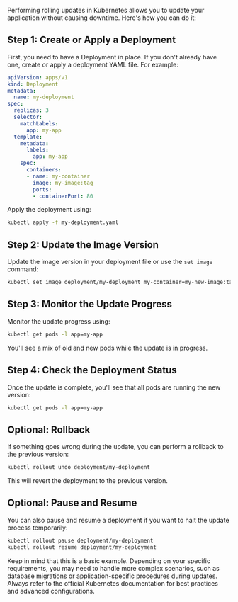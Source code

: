 Performing rolling updates in Kubernetes allows you to update your application without causing downtime. Here's how you can do it:

## Step 1: Create or Apply a Deployment

First, you need to have a Deployment in place. If you don't already have one, create or apply a deployment YAML file. For example:

```yaml
apiVersion: apps/v1
kind: Deployment
metadata:
  name: my-deployment
spec:
  replicas: 3
  selector:
    matchLabels:
      app: my-app
  template:
    metadata:
      labels:
        app: my-app
    spec:
      containers:
      - name: my-container
        image: my-image:tag
        ports:
        - containerPort: 80
```

Apply the deployment using:

```bash
kubectl apply -f my-deployment.yaml
```

## Step 2: Update the Image Version

Update the image version in your deployment file or use the `set image` command:

```bash
kubectl set image deployment/my-deployment my-container=my-new-image:tag
```

## Step 3: Monitor the Update Progress

Monitor the update progress using:

```bash
kubectl get pods -l app=my-app
```

You'll see a mix of old and new pods while the update is in progress.

## Step 4: Check the Deployment Status

Once the update is complete, you'll see that all pods are running the new version:

```bash
kubectl get pods -l app=my-app
```

## Optional: Rollback

If something goes wrong during the update, you can perform a rollback to the previous version:

```bash
kubectl rollout undo deployment/my-deployment
```

This will revert the deployment to the previous version.

## Optional: Pause and Resume

You can also pause and resume a deployment if you want to halt the update process temporarily:

```bash
kubectl rollout pause deployment/my-deployment
kubectl rollout resume deployment/my-deployment
```

Keep in mind that this is a basic example. Depending on your specific requirements, you may need to handle more complex scenarios, such as database migrations or application-specific procedures during updates. Always refer to the official Kubernetes documentation for best practices and advanced configurations.
